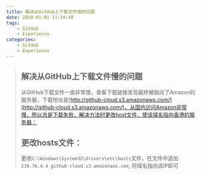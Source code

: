 ```yaml
---
title: 解决从GitHub上下载文件慢的问题
date: 2018-01-01 11:34:48
tags:
    - GitHub
    - Experience
categories: 
    - GitHub
    - Experience
---
```

> ## 解决从GitHub上下载文件慢的问题
> 从GitHub下载文件一直非常慢，查看下载链接发现最终被指向了Amazon的服务器，下载地址是[http://github-cloud.s3.amazonaws.com/](http://github-cloud.s3.amazonaws.com/)，从国内访问Amazon非常慢，所以总是下载失败，解决方法时更改host文件，使该域名指向香港的服务器：
> ## 更改hosts文件：
> 更改`C:\Windows\System32\drivers\etc\hosts`文件，在文件中追加
> `219.76.4.4 github-cloud.s3.amazonaws.com`, 将域名指向该IP即可